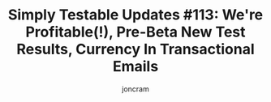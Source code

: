 ---
title: "Simply Testable Updates #113: We're Profitable(!), Pre-Beta New Test Results, Currency In Transactional Emails"
author: joncram
newsletter_meta:
    issue_number: 113th
    url: https://us5.campaign-archive1.com/?u=ac75e33d993d2b502e333ddd0&amp;id=ad14f767fd
    highlights:
      - <a href="https://us5.campaign-archive1.com/?u=ac75e33d993d2b502e333ddd0&amp;id=ad14f767fd#we-are-profitable">We're Profitable (Yay!)</a>
      - <a href="https://us5.campaign-archive1.com/?u=ac75e33d993d2b502e333ddd0&amp;id=ad14f767fd#pre-beta-new-test-results">Pre-Beta New Test Results</a>
      - <a href="https://us5.campaign-archive1.com/?u=ac75e33d993d2b502e333ddd0&amp;id=ad14f767fd#currency-in-transactional-emails">Currency In Transactional Emails</a>
    closing_sentence: Expect the next newsletter in a week from now on 25 February 2015
---